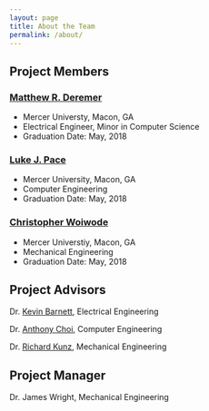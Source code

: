 ```yaml
---
layout: page
title: About the Team
permalink: /about/
---
```


## Project Members

### [Matthew R. Deremer](https://www.linkedin.com/in/matthew-deremer-b9615210b?authType=NAME_SEARCH&authToken=Troo&locale=en_US&trk=tyah&trkInfo=clickedVertical%3Amynetwork%2CclickedEntityId%3A463185186%2CauthType%3ANAME_SEARCH%2Cidx%3A1-3-3%2CtarId%3A1481122114482%2Ctas%3AMatthew%20Deremer)
* Mercer Universty, Macon, GA
* Electrical Engineer, Minor in Computer Science
* Graduation Date: May, 2018

### [Luke J. Pace](https://www.linkedin.com/in/luke-pace-8a0220122?authType=NAME_SEARCH&authToken=cC0E&locale=en_US&trk=tyah&trkInfo=clickedVertical%3Amynetwork%2CclickedEntityId%3A508157688%2CauthType%3ANAME_SEARCH%2Cidx%3A1-1-1%2CtarId%3A1481122208651%2Ctas%3ALuke%20Pace%20mercer)
* Mercer University, Macon, GA
* Computer Engineering
* Graduation Date: May, 2018

### [Christopher Woiwode](https://www.linkedin.com/in/christopher-woiwode-b8829b109?authType=NAME_SEARCH&authToken=tArd&locale=en_US&trk=tyah&trkInfo=clickedVertical%3Amynetwork%2CclickedEntityId%3A457560536%2CauthType%3ANAME_SEARCH%2Cidx%3A1-3-3%2CtarId%3A1481122232018%2Ctas%3Achristopher%20w)
* Mercer Universtiy, Macon, GA
* Mechanical Engineering
* Graduation Date: May, 2018

## Project Advisors
Dr. [Kevin Barnett](https://www.linkedin.com/in/kevin-barnett-9a96833?authType=NAME_SEARCH&authToken=9XP8&locale=en_US&trk=tyah&trkInfo=clickedVertical%3Amynetwork%2CclickedEntityId%3A10623441%2CauthType%3ANAME_SEARCH%2Cidx%3A1-1-1%2CtarId%3A1481121699198%2Ctas%3AKevin%20Barnett%20mercer%20), Electrical Engineering

Dr. [Anthony Choi](https://www.linkedin.com/in/anthony-choi-7a9a0015?authType=NAME_SEARCH&authToken=Q9yU&locale=en_US&trk=tyah&trkInfo=clickedVertical%3Amynetwork%2CclickedEntityId%3A53251185%2CauthType%3ANAME_SEARCH%2Cidx%3A1-1-1%2CtarId%3A1481121847814%2Ctas%3AAnthony%20Choi%20Mercer), Computer Engineering

Dr. [Richard Kunz](https://www.linkedin.com/in/richard-kunz-0501b318?authType=NAME_SEARCH&authToken=PcCp&locale=en_US&trk=tyah&trkInfo=clickedVertical%3Amynetwork%2CclickedEntityId%3A60201852%2CauthType%3ANAME_SEARCH%2Cidx%3A1-1-1%2CtarId%3A1481121890489%2Ctas%3ARichard%20Kunz%20mercer%20), Mechanical Engineering

## Project Manager
Dr. James Wright, Mechanical Engineering

